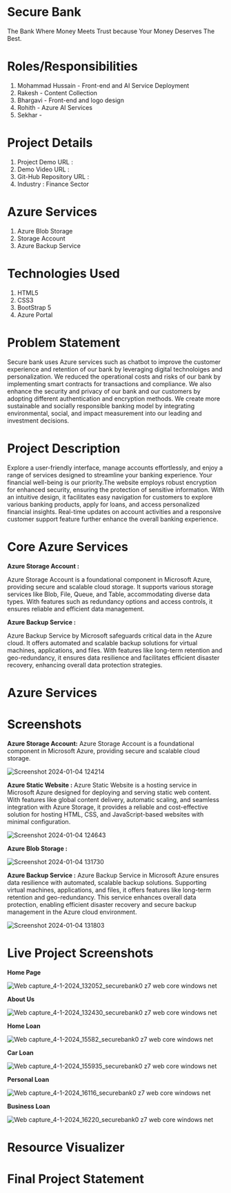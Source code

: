 # Secure Bank
The Bank Where Money Meets Trust because Your Money Deserves The Best.
# Roles/Responsibilities
1. Mohammad Hussain - Front-end and AI Service Deployment
2. Rakesh - Content Collection
3. Bhargavi - Front-end and logo design 
4. Rohith - Azure AI Services
5. Sekhar -
# Project Details
1. Project Demo URL :
2. Demo Video URL :
3. Git-Hub Repository URL :
4. Industry : Finance Sector
# Azure Services
1. Azure Blob Storage
2. Storage Account
3. Azure Backup Service
# Technologies Used
1. HTML5
2. CSS3
3. BootStrap 5
4. Azure Portal
# Problem Statement
Secure bank uses Azure services such as chatbot to improve the customer experience and retention of our bank by leveraging digital technoloiges and personalization. We reduced the operational costs and risks of our bank by implementing smart contracts for transactions and compliance. We also enhance the security and privacy of our bank and our customers by adopting different authentication and encryption methods. We create more sustainable and socially responsible banking model by integrating environmental, social, and impact measurement into our leading and investment decisions.
# Project Description
Explore a user-friendly interface, manage accounts effortlessly, and enjoy a range of services designed to streamline your banking experience. Your financial well-being is our priority.The website employs robust encryption for enhanced security, ensuring the protection of sensitive information. With an intuitive design, it facilitates easy navigation for customers to explore various banking products, apply for loans, and access personalized financial insights. Real-time updates on account activities and a responsive customer support feature further enhance the overall banking experience.
# Core Azure Services
**Azure Storage Account :**

Azure Storage Account is a foundational component in Microsoft Azure, providing secure and scalable cloud storage. It supports various storage services like Blob, File, Queue, and Table, accommodating diverse data types. With features such as redundancy options and access controls, it ensures reliable and efficient data management.

**Azure Backup Service :**

Azure Backup Service by Microsoft safeguards critical data in the Azure cloud. It offers automated and scalable backup solutions for virtual machines, applications, and files. With features like long-term retention and geo-redundancy, it ensures data resilience and facilitates efficient disaster recovery, enhancing overall data protection strategies.
# Azure Services
# Screenshots
**Azure Storage Account:** Azure Storage Account is a foundational component in Microsoft Azure, providing secure and scalable cloud storage.

![Screenshot 2024-01-04 124214](https://github.com/Mohammad-Hussain28/Secure_bank/assets/151023205/ee0e5014-23bb-4597-877f-dd98297c7a57)


**Azure Static Website :** Azure Static Website is a hosting service in Microsoft Azure designed for deploying and serving static web content. With features like global content delivery, automatic scaling, and seamless integration with Azure Storage, it provides a reliable and cost-effective solution for hosting HTML, CSS, and JavaScript-based websites with minimal configuration.

![Screenshot 2024-01-04 124643](https://github.com/Mohammad-Hussain28/Secure_bank/assets/151023205/5d7e3310-86a9-4e52-aa94-d1569599f33d)

**Azure Blob Storage :**


![Screenshot 2024-01-04 131730](https://github.com/Mohammad-Hussain28/Secure_bank/assets/151023205/d693d00f-a3bc-4d56-bcdc-48d8003b38ae)

**Azure Backup Service :** Azure Backup Service in Microsoft Azure ensures data resilience with automated, scalable backup solutions. Supporting virtual machines, applications, and files, it offers features like long-term retention and geo-redundancy. This service enhances overall data protection, enabling efficient disaster recovery and secure backup management in the Azure cloud environment.

![Screenshot 2024-01-04 131803](https://github.com/Mohammad-Hussain28/Secure_bank/assets/151023205/2619e1b6-2696-4e05-9210-5dbcd1487fb0)

# Live Project Screenshots

**Home Page**

![Web capture_4-1-2024_132052_securebank0 z7 web core windows net](https://github.com/Mohammad-Hussain28/Secure_bank/assets/154821764/304f369b-1786-4cef-8cf4-c65c8c8b847d)

**About Us**

![Web capture_4-1-2024_132430_securebank0 z7 web core windows net](https://github.com/Mohammad-Hussain28/Secure_bank/assets/154821764/56545db4-6e5a-4fac-ae1a-8245a2362fea)

**Home Loan**

![Web capture_4-1-2024_15582_securebank0 z7 web core windows net](https://github.com/Mohammad-Hussain28/Secure_bank/assets/154821764/8fa609c0-57b3-4222-9098-53dfc5c69df7)

**Car Loan**

![Web capture_4-1-2024_155935_securebank0 z7 web core windows net](https://github.com/Mohammad-Hussain28/Secure_bank/assets/154821764/f91f1018-4b35-49c4-9aa1-0657fa155246)

**Personal Loan**

![Web capture_4-1-2024_16116_securebank0 z7 web core windows net](https://github.com/Mohammad-Hussain28/Secure_bank/assets/154821764/b5351c7d-2030-41db-b8bc-960a2f718b89)

**Business Loan**

![Web capture_4-1-2024_16220_securebank0 z7 web core windows net](https://github.com/Mohammad-Hussain28/Secure_bank/assets/154821764/0000b21c-6fb5-4274-8e44-eea2e84281ad)

# Resource Visualizer

# Final Project Statement
